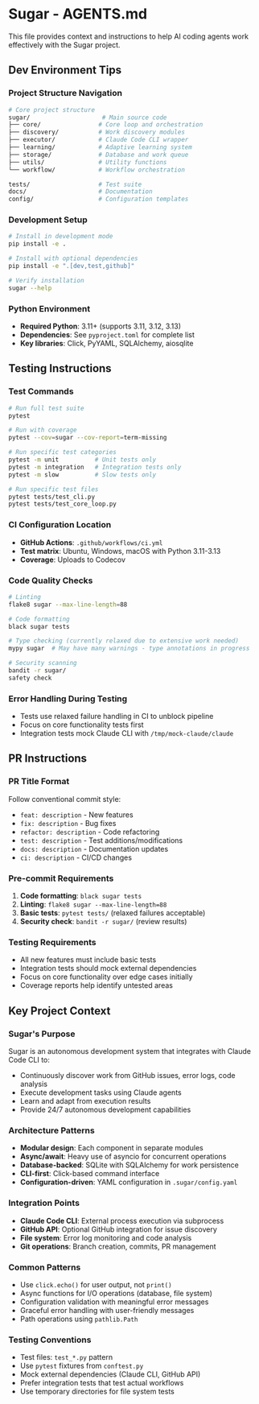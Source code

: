 # Sugar - AGENTS.md

This file provides context and instructions to help AI coding agents work effectively with the Sugar project.

## Dev Environment Tips

### Project Structure Navigation
```bash
# Core project structure
sugar/                    # Main source code
├── core/                # Core loop and orchestration
├── discovery/           # Work discovery modules
├── executor/            # Claude Code CLI wrapper
├── learning/            # Adaptive learning system
├── storage/             # Database and work queue
├── utils/               # Utility functions
└── workflow/            # Workflow orchestration

tests/                   # Test suite
docs/                    # Documentation
config/                  # Configuration templates
```

### Development Setup
```bash
# Install in development mode
pip install -e .

# Install with optional dependencies
pip install -e ".[dev,test,github]"

# Verify installation
sugar --help
```

### Python Environment
- **Required Python**: 3.11+ (supports 3.11, 3.12, 3.13)
- **Dependencies**: See `pyproject.toml` for complete list
- **Key libraries**: Click, PyYAML, SQLAlchemy, aiosqlite

## Testing Instructions

### Test Commands
```bash
# Run full test suite
pytest

# Run with coverage
pytest --cov=sugar --cov-report=term-missing

# Run specific test categories
pytest -m unit          # Unit tests only
pytest -m integration   # Integration tests only
pytest -m slow          # Slow tests only

# Run specific test files
pytest tests/test_cli.py
pytest tests/test_core_loop.py
```

### CI Configuration Location
- **GitHub Actions**: `.github/workflows/ci.yml`
- **Test matrix**: Ubuntu, Windows, macOS with Python 3.11-3.13
- **Coverage**: Uploads to Codecov

### Code Quality Checks
```bash
# Linting
flake8 sugar --max-line-length=88

# Code formatting
black sugar tests

# Type checking (currently relaxed due to extensive work needed)
mypy sugar  # May have many warnings - type annotations in progress

# Security scanning
bandit -r sugar/
safety check
```

### Error Handling During Testing
- Tests use relaxed failure handling in CI to unblock pipeline
- Focus on core functionality tests first
- Integration tests mock Claude CLI with `/tmp/mock-claude/claude`

## PR Instructions

### PR Title Format
Follow conventional commit style:
- `feat: description` - New features
- `fix: description` - Bug fixes  
- `refactor: description` - Code refactoring
- `test: description` - Test additions/modifications
- `docs: description` - Documentation updates
- `ci: description` - CI/CD changes

### Pre-commit Requirements
1. **Code formatting**: `black sugar tests`
2. **Linting**: `flake8 sugar --max-line-length=88`
3. **Basic tests**: `pytest tests/` (relaxed failures acceptable)
4. **Security check**: `bandit -r sugar/` (review results)

### Testing Requirements
- All new features must include basic tests
- Integration tests should mock external dependencies
- Focus on core functionality over edge cases initially
- Coverage reports help identify untested areas

## Key Project Context

### Sugar's Purpose
Sugar is an autonomous development system that integrates with Claude Code CLI to:
- Continuously discover work from GitHub issues, error logs, code analysis
- Execute development tasks using Claude agents
- Learn and adapt from execution results
- Provide 24/7 autonomous development capabilities

### Architecture Patterns
- **Modular design**: Each component in separate modules
- **Async/await**: Heavy use of asyncio for concurrent operations
- **Database-backed**: SQLite with SQLAlchemy for work persistence
- **CLI-first**: Click-based command interface
- **Configuration-driven**: YAML configuration in `.sugar/config.yaml`

### Integration Points
- **Claude Code CLI**: External process execution via subprocess
- **GitHub API**: Optional GitHub integration for issue discovery
- **File system**: Error log monitoring and code analysis
- **Git operations**: Branch creation, commits, PR management

### Common Patterns
- Use `click.echo()` for user output, not `print()`
- Async functions for I/O operations (database, file system)
- Configuration validation with meaningful error messages
- Graceful error handling with user-friendly messages
- Path operations using `pathlib.Path`

### Testing Conventions
- Test files: `test_*.py` pattern
- Use `pytest` fixtures from `conftest.py`
- Mock external dependencies (Claude CLI, GitHub API)
- Prefer integration tests that test actual workflows
- Use temporary directories for file system tests